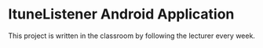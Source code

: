 # ItuneListener Android Application

This project is written in the classroom by following the lecturer every week.
